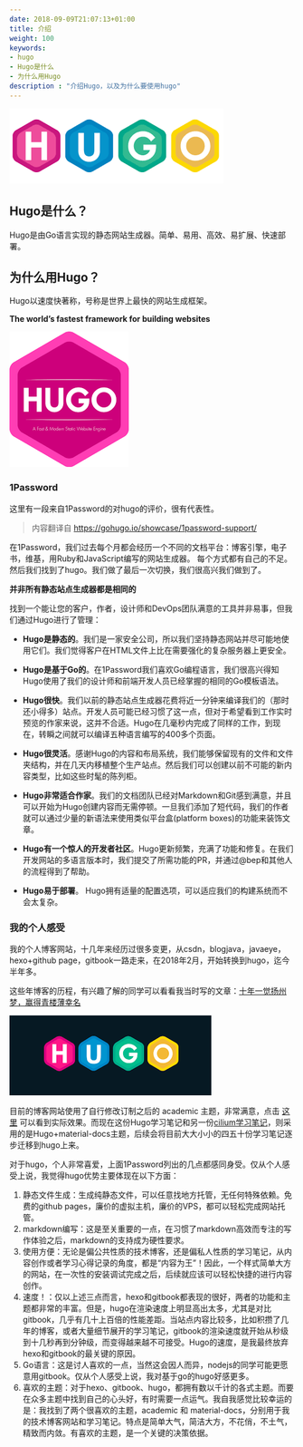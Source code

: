 ```yaml
---
date: 2018-09-09T21:07:13+01:00
title: 介绍
weight: 100
keywords:
- hugo
- Hugo是什么
- 为什么用Hugo
description : "介绍Hugo，以及为什么要使用hugo"
---
```


![](images/hugo-logo.png)

## Hugo是什么？

Hugo是由Go语言实现的静态网站生成器。简单、易用、高效、易扩展、快速部署。

## 为什么用Hugo？

Hugo以速度快著称，号称是世界上最快的网站生成框架。

**The world’s fastest framework for building websites**

![](images/hugo-icon-big.png)

### 1Password

这里有一段来自1Password的对hugo的评价，很有代表性。

> 内容翻译自  https://gohugo.io/showcase/1password-support/

在1Password，我们过去每个月都会经历一个不同的文档平台：博客引擎，电子书，维基，用Ruby和JavaScript编写的网站生成器。 每个方式都有自己的不足。然后我们找到了hugo。我们做了最后一次切换，我们很高兴我们做到了。

**并非所有静态站点生成器都是相同的**

找到一个能让您的客户，作者，设计师和DevOps团队满意的工具并非易事，但我们通过Hugo进行了管理：

- **Hugo是静态的**。我们是一家安全公司，所以我们坚持静态网站并尽可能地使用它们。我们觉得客户在HTML文件上比在需要强化的复杂服务器上更安全。

- **Hugo是基于Go的**。在1Password我们喜欢Go编程语言，我们很高兴得知Hugo使用了我们的设计师和前端开发人员已经掌握的相同的Go模板语法。

- **Hugo很快**。我们以前的静态站点生成器花费将近一分钟来编译我们的（那时还小得多）站点。开发人员可能已经习惯了这一点，但对于希望看到工作实时预览的作家来说，这并不合适。Hugo在几毫秒内完成了同样的工作，到现在，转瞬之间就可以编译五种语言编写的400多个页面。

- **Hugo很灵活**。感谢Hugo的内容和布局系统，我们能够保留现有的文件和文件夹结构，并在几天内移植整个生产站点。然后我们可以创建以前不可能的新内容类型，比如这些时髦的陈列柜。

- **Hugo非常适合作家**。我们的文档团队已经对Markdown和Git感到满意，并且可以开始为Hugo创建内容而无需停顿。一旦我们添加了短代码，我们的作者就可以通过少量的新语法来使用类似平台盒(platform boxes)的功能来装饰文章。

- **Hugo有一个惊人的开发者社区**。Hugo更新频繁，充满了功能和修复。在我们开发网站的多语言版本时，我们提交了所需功能的PR，并通过@bep和其他人的流程得到了帮助。

- **Hugo易于部署**。 Hugo拥有适量的配置选项，可以适应我们的构建系统而不会太复杂。

### 我的个人感受

我的个人博客网站，十几年来经历过很多变更，从csdn，blogjava，javaeye，hexo+github page，gitbook一路走来，在2018年2月，开始转换到hugo，迄今半年多。

这些年博客的历程，有兴趣了解的同学可以看看我当时写的文章：[十年一觉扬州梦，赢得青楼薄幸名](https://skyao.io/post/201802-getting-started/)

![](images/hugo-logo-black.png)

目前的博客网站使用了自行修改订制之后的 academic 主题，非常满意，点击 [这里](https://skyao.io) 可以看到实际效果。而现在这份Hugo学习笔记和另一份[cilium学习笔记](https://skyao.io/learning-cilium)，则采用的是Hugo+material-docs主题，后续会将目前大大小小的四五十份学习笔记逐步迁移到hugo上来。

对于hugo，个人非常喜爱，上面1Password列出的几点都感同身受。仅从个人感受上说，我觉得hugo优势主要体现在以下方面：

1. 静态文件生成：生成纯静态文件，可以任意找地方托管，无任何特殊依赖。免费的github pages，廉价的虚拟主机，廉价的VPS，都可以轻松完成网站托管。
2. markdown编写：这是至关重要的一点，在习惯了markdown高效而专注的写作体验之后，markdown的支持成为硬性要求。
3. 使用方便：无论是偏公共性质的技术博客，还是偏私人性质的学习笔记，从内容创作或者学习心得记录的角度，都是“内容为王”！因此，一个样式简单大方的网站，在一次性的安装调试完成之后，后续就应该可以轻松快捷的进行内容创作。
4. 速度！：仅以上述三点而言，hexo和gitbook都表现的很好，两者的功能和主题都非常的丰富。但是，hugo在渲染速度上明显高出太多，尤其是对比gitbook，几乎有几十上百倍的性能差距。当站点内容比较多，比如积攒了几年的博客，或者大量细节展开的学习笔记，gitbook的渲染速度就开始从秒级到十几秒再到分钟级，而变得越来越不可接受。Hugo的速度，是我最终放弃hexo和gitbook的最关键的原因。
5. Go语言：这是讨人喜欢的一点，当然这会因人而异，nodejs的同学可能更愿意用gitbook。仅从个人感受上说，我对基于go的hugo好感更多。
6. 喜欢的主题：对于hexo、gitbook、hugo，都拥有数以千计的各式主题。而要在众多主题中找到自己的心头好，有时需要一点运气。我自我感觉比较幸运的是：我找到了两个很喜欢的主题，academic 和 material-docs，分别用于我的技术博客网站和学习笔记。特点是简单大气，简洁大方，不花俏，不土气，精致而内敛。有喜欢的主题，是一个关键的决策依据。



